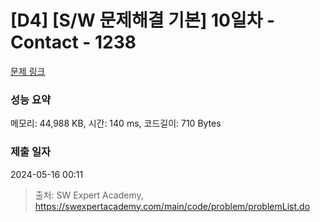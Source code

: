 # [D4] [S/W 문제해결 기본] 10일차 - Contact - 1238 

[문제 링크](https://swexpertacademy.com/main/code/problem/problemDetail.do?contestProbId=AV15B1cKAKwCFAYD) 

### 성능 요약

메모리: 44,988 KB, 시간: 140 ms, 코드길이: 710 Bytes

### 제출 일자

2024-05-16 00:11



> 출처: SW Expert Academy, https://swexpertacademy.com/main/code/problem/problemList.do